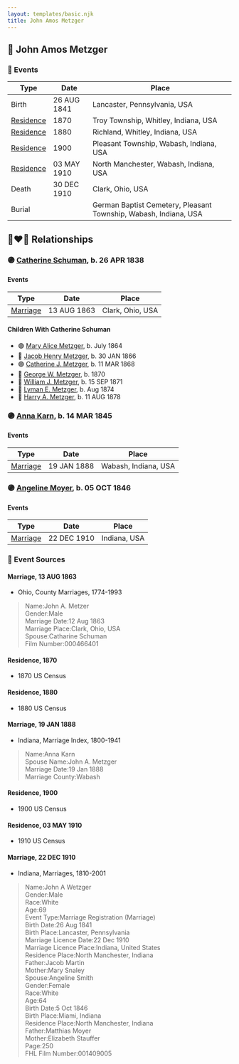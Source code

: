 ```yaml
---
layout: templates/basic.njk
title: John Amos Metzger
---
```

## 🔵 John Amos Metzger

### 📆 Events

Type | Date | Place
------ | ------ | ------
Birth | 26 AUG 1841 | Lancaster, Pennsylvania, USA
[Residence](#event-d16d51a6-ec49-436c-8457-5e4447239d06) | 1870 | Troy Township, Whitley, Indiana, USA
[Residence](#event-6931b50a-a8d3-4ba3-897d-b7a35118c3b2) | 1880 | Richland, Whitley, Indiana, USA
[Residence](#event-cc60fbb7-ff96-4647-8949-a87b518a51f3) | 1900 | Pleasant Township, Wabash, Indiana, USA
[Residence](#event-0fb695d8-5387-49b9-a0e0-5398cf95f4c4) | 03 MAY 1910 | North Manchester, Wabash, Indiana, USA
Death | 30 DEC 1910 | Clark, Ohio, USA
Burial |  | German Baptist Cemetery, Pleasant Township, Wabash, Indiana, USA

## 👩‍❤️‍👨 Relationships

### 🟣 [Catherine Schuman](/people/3/39599940), b. 26 APR 1838

#### Events

Type | Date | Place
------ | ------ | ------
[Marriage](#event-63ea3e1e-94ab-4fe4-b659-80e9ff00897e) | 13 AUG 1863 | Clark, Ohio, USA
#### Children With Catherine Schuman
* 🟣 [Mary Alice Metzger](/people/3/36824832), b. July 1864
* 🔵 [Jacob Henry Metzger](/people/1/13773745), b. 30 JAN 1866
* 🟣 [Catherine J. Metzger](/people/6/62700864), b. 11 MAR 1868
* 🔵 [George W. Metzger](/people/7/79949048), b. 1870
* 🔵 [William J. Metzger](/people/2/26066694), b. 15 SEP 1871
* 🔵 [Lyman E. Metzger](/people/7/77568223), b. Aug 1874
* 🔵 [Harry A. Metzger](/people/5/51617487), b. 11 AUG 1878
### 🟣 [Anna Karn](/people/1/1146467), b. 14 MAR 1845

#### Events

Type | Date | Place
------ | ------ | ------
[Marriage](#event-84445d85-3d9b-48b4-bafc-8b9a315bbc31) | 19 JAN 1888 | Wabash, Indiana, USA
### 🟣 [Angeline Moyer](/people/6/62824036), b. 05 OCT 1846

#### Events

Type | Date | Place
------ | ------ | ------
[Marriage](#event-24a36c61-424e-4000-8d29-fac95f1b7c3b) | 22 DEC 1910 | Indiana, USA
### 📰 Event Sources

#### <a id="event-63ea3e1e-94ab-4fe4-b659-80e9ff00897e"></a> Marriage, 13 AUG 1863
* Ohio, County Marriages, 1774-1993
>   
  > Name:John A. Metzer  
  > Gender:Male  
  > Marriage Date:12 Aug 1863  
  > Marriage Place:Clark, Ohio, USA  
  > Spouse:Catharine Schuman  
  > Film Number:000466401

#### <a id="event-d16d51a6-ec49-436c-8457-5e4447239d06"></a> Residence, 1870
* 1870 US Census

#### <a id="event-6931b50a-a8d3-4ba3-897d-b7a35118c3b2"></a> Residence, 1880
* 1880 US Census

#### <a id="event-84445d85-3d9b-48b4-bafc-8b9a315bbc31"></a> Marriage, 19 JAN 1888
* Indiana, Marriage Index, 1800-1941
>   
  > Name:Anna Karn  
  > Spouse Name:John A. Metzger  
  > Marriage Date:19 Jan 1888  
  > Marriage County:Wabash

#### <a id="event-cc60fbb7-ff96-4647-8949-a87b518a51f3"></a> Residence, 1900
* 1900 US Census

#### <a id="event-0fb695d8-5387-49b9-a0e0-5398cf95f4c4"></a> Residence, 03 MAY 1910
* 1910 US Census

#### <a id="event-24a36c61-424e-4000-8d29-fac95f1b7c3b"></a> Marriage, 22 DEC 1910
* Indiana, Marriages, 1810-2001
>   
  > Name:John A Wetzger  
  > Gender:Male  
  > Race:White  
  > Age:69  
  > Event Type:Marriage Registration (Marriage)  
  > Birth Date:26 Aug 1841  
  > Birth Place:Lancaster, Pennsylvania  
  > Marriage Licence Date:22 Dec 1910  
  > Marriage Licence Place:Indiana, United States  
  > Residence Place:North Manchester, Indiana  
  > Father:Jacob Martin  
  > Mother:Mary Snaley  
  > Spouse:Angeline Smith  
  > Gender:Female  
  > Race:White  
  > Age:64  
  > Birth Date:5 Oct 1846  
  > Birth Place:Miami, Indiana  
  > Residence Place:North Manchester, Indiana  
  > Father:Matthias Moyer  
  > Mother:Elizabeth Stauffer  
  > Page:250  
  > FHL Film Number:001409005